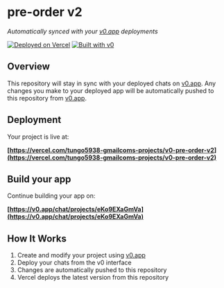 # pre-order v2

*Automatically synced with your [v0.app](https://v0.app) deployments*

[![Deployed on Vercel](https://img.shields.io/badge/Deployed%20on-Vercel-black?style=for-the-badge&logo=vercel)](https://vercel.com/tungo5938-gmailcoms-projects/v0-pre-order-v2)
[![Built with v0](https://img.shields.io/badge/Built%20with-v0.app-black?style=for-the-badge)](https://v0.app/chat/projects/eKo9EXaGmVa)

## Overview

This repository will stay in sync with your deployed chats on [v0.app](https://v0.app).
Any changes you make to your deployed app will be automatically pushed to this repository from [v0.app](https://v0.app).

## Deployment

Your project is live at:

**[https://vercel.com/tungo5938-gmailcoms-projects/v0-pre-order-v2](https://vercel.com/tungo5938-gmailcoms-projects/v0-pre-order-v2)**

## Build your app

Continue building your app on:

**[https://v0.app/chat/projects/eKo9EXaGmVa](https://v0.app/chat/projects/eKo9EXaGmVa)**

## How It Works

1. Create and modify your project using [v0.app](https://v0.app)
2. Deploy your chats from the v0 interface
3. Changes are automatically pushed to this repository
4. Vercel deploys the latest version from this repository